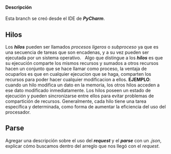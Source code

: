 #### Descripción
Esta branch se creó desde el IDE de ***PyCharm***.

Hilos
--

Los ***hilos*** pueden ser llamados *procesos ligeros* o *subproceso* ya que es una secuencia de tareas que son encadenas, y a su vez pueden ser ejecutada por un sistema operativo.
 
Algo que distingue a los ***hilos*** es que su ejecución comparte los mismos recursos y sumados a otros recursos hacen un conjunto que se hace llamar como proceso, la ventaja de ocuparlos es que en cualquier ejecucion que se haga, comparten los recursos para poder hacer cualquier modificacion a ellos. 
**EJEMPLO**: cuando un hilo modifica un dato en la memoria, los otros hilos acceden a ese dato modificado inmediatamente.
Los hilos poseen un estado de ejecución y pueden sincronizarse entre ellos para evitar problemas de compartición de recursos. Generalmente, cada hilo tiene una tarea específica y determinada, como forma de aumentar la eficiencia del uso del procesador.



## Parse
Agregar una descripción sobre el uso del ***request*** y el ***parse*** con un *.json*, explicar cómo buscamos dentro del arreglo que nos llegó con el *request*.
